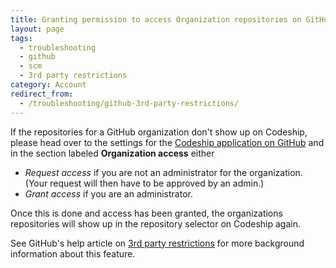 ```yaml
---
title: Granting permission to access Organization repositories on GitHub
layout: page
tags:
  - troubleshooting
  - github
  - scm
  - 3rd party restrictions
category: Account
redirect_from:
  - /troubleshooting/github-3rd-party-restrictions/
---
```


If the repositories for a GitHub organization don't show up on Codeship, please head over to the settings for the [Codeship application on GitHub](https://github.com/settings/connections/applications/457423eb34859f8eb490) and in the section labeled **Organization access** either

* _Request access_ if you are not an administrator for the organization. (Your request will then have to be approved by an admin.)
* _Grant access_ if you are an administrator.

Once this is done and access has been granted, the organizations repositories will show up in the repository selector on Codeship again.

See GitHub's help article on [3rd party restrictions](https://help.github.com/articles/about-third-party-application-restrictions/) for more background information about this feature.
